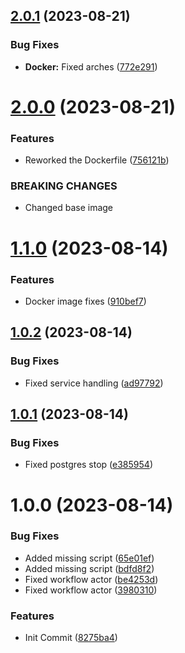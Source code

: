 ## [2.0.1](https://github.com/oblakstudio/timescaledb-mongo-mysql-fdw/compare/v2.0.0...v2.0.1) (2023-08-21)


### Bug Fixes

* **Docker:** Fixed arches ([772e291](https://github.com/oblakstudio/timescaledb-mongo-mysql-fdw/commit/772e291871b4b945b9e9fe3533d1b26203493fbb))

# [2.0.0](https://github.com/oblakstudio/timescaledb-mongo-mysql-fdw/compare/v1.1.0...v2.0.0) (2023-08-21)


### Features

* Reworked the Dockerfile ([756121b](https://github.com/oblakstudio/timescaledb-mongo-mysql-fdw/commit/756121bc0e13adb8fef13ec9f158bbf4cf768ffd))


### BREAKING CHANGES

* Changed base image

# [1.1.0](https://github.com/oblakstudio/timescaledb-mongo-mysql-fdw/compare/v1.0.2...v1.1.0) (2023-08-14)


### Features

* Docker image fixes ([910bef7](https://github.com/oblakstudio/timescaledb-mongo-mysql-fdw/commit/910bef7c45d4b36392fdb9768c71b8bf1ac576f3))

## [1.0.2](https://github.com/oblakstudio/timescaledb-mongo-mysql-fdw/compare/v1.0.1...v1.0.2) (2023-08-14)


### Bug Fixes

* Fixed service handling ([ad97792](https://github.com/oblakstudio/timescaledb-mongo-mysql-fdw/commit/ad97792d2cfecb90374ad9717d7335221d5e88dc))

## [1.0.1](https://github.com/oblakstudio/timescaledb-mongo-mysql-fdw/compare/v1.0.0...v1.0.1) (2023-08-14)


### Bug Fixes

* Fixed postgres stop ([e385954](https://github.com/oblakstudio/timescaledb-mongo-mysql-fdw/commit/e385954f8a4e16ff67b3d313959ed21a0659e532))

# 1.0.0 (2023-08-14)


### Bug Fixes

* Added missing script ([65e01ef](https://github.com/oblakstudio/timescaledb-mongo-mysql-fdw/commit/65e01efffe1b8d613c5cbc1e99ad3f411dcc4f04))
* Added missing script ([bdfd8f2](https://github.com/oblakstudio/timescaledb-mongo-mysql-fdw/commit/bdfd8f22033dfeacc639c4badb6ed655e10e8cfc))
* Fixed workflow actor ([be4253d](https://github.com/oblakstudio/timescaledb-mongo-mysql-fdw/commit/be4253d95d6b680d1842bf3f3cd31c6befed64fa))
* Fixed workflow actor ([3980310](https://github.com/oblakstudio/timescaledb-mongo-mysql-fdw/commit/398031066efcbb20ef9797250e4c9a453e34f17a))


### Features

* Init Commit ([8275ba4](https://github.com/oblakstudio/timescaledb-mongo-mysql-fdw/commit/8275ba4e4462c869e724694200c8d46e0e43aa8b))
